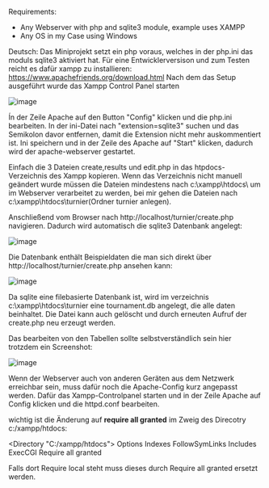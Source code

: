 Requirements:
- Any Webserver with php and sqlite3 module, example uses XAMPP
- Any OS in my Case using Windows

Deutsch:
Das Miniprojekt setzt ein php voraus, welches in der php.ini das moduls sqlite3 aktiviert hat. 
Für eine Entwicklerversison und zum Testen reicht es dafür xampp zu installieren:
https://www.apachefriends.org/download.html
Nach dem das Setup ausgeführt wurde das Xampp Control Panel starten

![image](https://github.com/user-attachments/assets/19a42da0-cd09-459e-8622-ea1a2590531c)

Ín der Zeile Apache auf den Button "Config" klicken und die php.ini bearbeiten.
In der ini-Datei nach "extension=sqlite3" suchen und das Semikolon davor entfernen, damit die Extension nicht mehr auskommentiert ist.
Ini speichern und in der Zeile des Apache auf "Start" klicken, dadurch wird der apache-webserver gestartet.

Einfach die 3 Dateien create,results und edit.php in das htpdocs-Verzeichnis des Xampp kopieren. Wenn das Verzeichnis nicht manuell geändert wurde 
müssen die Dateien mindestens nach c:\xampp\htdocs\ um im Webserver verarbeitet zu werden, bei mir gehen die Dateien nach c:\xampp\htdocs\turnier(Ordner turnier anlegen).


Anschließend vom Browser nach http://localhost/turnier/create.php navigieren.
Dadurch wird automatisch die sqlite3 Datenbank angelegt:

![image](https://github.com/user-attachments/assets/19ece383-46dc-471d-9609-0f03c102c7a7)

Die Datenbank enthält Beispieldaten die man sich direkt über http://localhost/turnier/create.php ansehen kann:

![image](https://github.com/user-attachments/assets/582ab649-833e-43f6-a9f5-f90baf430e28)

Da sqlite eine filebasierte Datenbank ist, wird im verzeichnis c:\xampp\htdocs\turnier eine tournament.db angelegt, die alle daten beinhaltet.
Die Datei kann auch gelöscht und durch erneuten Aufruf der create.php neu erzeugt werden.

Das bearbeiten von den Tabellen sollte selbstverständlich sein hier trotzdem ein Screenshot:

![image](https://github.com/user-attachments/assets/689fc43e-26d6-4896-8bf8-840b2647999a)



Wenn der Webserver auch von anderen Geräten aus dem Netzwerk erreichbar sein, muss dafür noch die Apache-Config kurz angepasst werden.
Dafür das Xampp-Controlpanel starten und in der Zeile Apache auf Config klicken und die httpd.conf bearbeiten.

wichtig ist die Änderung auf **require all granted** im Zweig des Direcotry c:/xampp/htdocs:

<Directory "C:/xampp/htdocs">
    Options Indexes FollowSymLinks Includes ExecCGI
    Require all granted
</Directory>

Falls dort Require local steht muss dieses durch Require all granted ersetzt werden.
